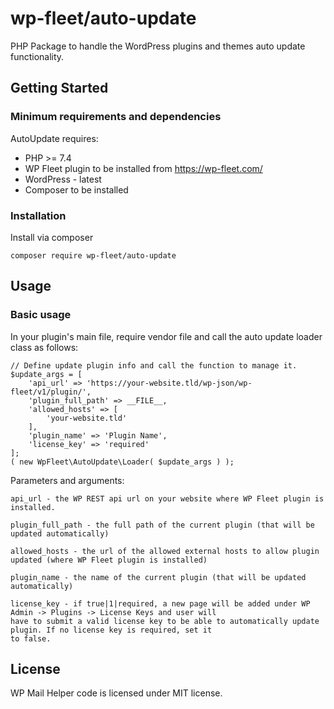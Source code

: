 # wp-fleet/auto-update

PHP Package to handle the WordPress plugins and themes auto update functionality.

## Getting Started

### Minimum requirements and dependencies

AutoUpdate requires:

* PHP >= 7.4
* WP Fleet plugin to be installed from https://wp-fleet.com/
* WordPress - latest
* Composer to be installed

### Installation

Install via composer

```
composer require wp-fleet/auto-update
```

## Usage

### Basic usage
In your plugin's main file, require vendor file and call the auto update loader class as follows:
```
// Define update plugin info and call the function to manage it.
$update_args = [
    'api_url' => 'https://your-website.tld/wp-json/wp-fleet/v1/plugin/',
    'plugin_full_path' => __FILE__,
    'allowed_hosts' => [
        'your-website.tld'
    ],
    'plugin_name' => 'Plugin Name',
    'license_key' => 'required'
];
( new WpFleet\AutoUpdate\Loader( $update_args ) );
```

Parameters and arguments:
```
api_url - the WP REST api url on your website where WP Fleet plugin is installed.
```
```
plugin_full_path - the full path of the current plugin (that will be updated automatically)
```
```
allowed_hosts - the url of the allowed external hosts to allow plugin updated (where WP Fleet plugin is installed)
```
```
plugin_name - the name of the current plugin (that will be updated automatically) 
```
```
license_key - if true|1|required, a new page will be added under WP Admin -> Plugins -> License Keys and user will 
have to submit a valid license key to be able to automatically update plugin. If no license key is required, set it 
to false.  
```

## License
WP Mail Helper code is licensed under MIT license.